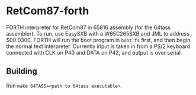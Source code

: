# RetCom87-forth
FORTH interpreter for RetCom87 in 65816 assembly (for the 64tass
assembler).  To run, use EasySXB with a W65C265SXB and JML to address
$00:0300.  FORTH will run the boot program in `boot.fs` first, and
then begin the normal text interpreter.  Currently input is taken in
from a PS/2 keyboard connected with CLK on P40 and DATA on P42, and
output is over serial.

## Building

Run `make 64TASS=<path to 64tass executable>`.
